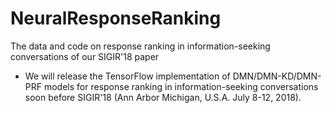 # NeuralResponseRanking
The data and code on response ranking in information-seeking conversations of our SIGIR'18 paper

* We will release the TensorFlow implementation of DMN/DMN-KD/DMN-PRF models for response ranking in information-seeking conversations soon before SIGIR'18 (Ann Arbor Michigan, U.S.A. July 8-12, 2018).
